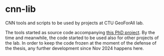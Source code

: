# cnn-lib

CNN tools and scripts to be used by projects at CTU GeoForAll lab.

The tools started as source code accompanying [this PhD project](https://github.com/ctu-geoforall-lab-projects/phd-pesek-2024/tree/master). By the time and meanwhile, the code started to be used also for other projects of the lab. In order to keep the code frozen at the moment of the defense of the thesis, any further development since Nov 2024 happens here.
